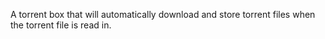 A torrent box that will automatically download and store torrent files when the torrent file is read in.
